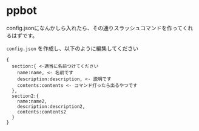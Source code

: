 # ppbot

config.jsonになんかしら入れたら、その通りスラッシュコマンドを作ってくれるはずです。

`config.json` を作成し、以下のように編集してください

```
{
  section:{ <-適当に名前つけてください
    name:name, <- 名前です
    description:description, <- 説明です
    contents:contents <- コマンド打ったら出るやつです
  },
  section2:{ 
    name:name2, 
    description:description2, 
    contents:contents2 
  } 
}
```

